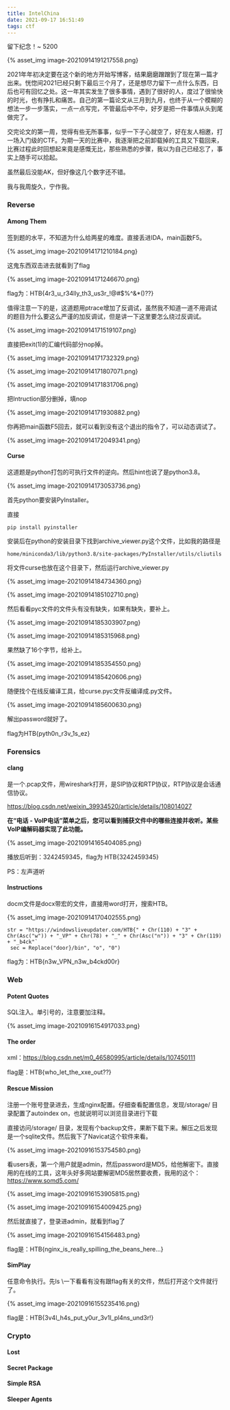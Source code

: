 ```yaml
---
title: IntelChina
date: 2021-09-17 16:51:49
tags: ctf
---
```


留下纪念！~ 5200

{% asset_img image-20210914191217558.png}

2021年年初决定要在这个新的地方开始写博客，结果磨磨蹭蹭到了现在第一篇才出来。恍惚间2021已经只剩下最后三个月了，还是想尽力留下一点什么东西，日后也可有回忆之处。这一年其实发生了很多事情，遇到了很好的人，度过了很愉快的时光，也有挣扎和痛苦。自己的第一篇论文从三月到九月，也终于从一个模糊的想法一步一步落实，一点一点写完，不管最后中不中，好歹是把一件事情从头到尾做完了。

交完论文的第一周，觉得有些无所事事，似乎一下子心就空了，好在友人相邀，打一场入门级的CTF。为期一天的比赛中，我逐渐把之前卸载掉的工具又下载回来，比赛过程此时回想起来竟是感慨无比，那些熟悉的步骤，我以为自己已经忘了，事实上随手可以拾起。

虽然最后没能AK，但好像这几个数字还不错。

我与我周旋久，宁作我。

### Reverse

#### Among Them

签到题的水平，不知道为什么给两星的难度。直接丢进IDA，main函数F5。

{% asset_img image-20210914171210184.png}

这鬼东西双击进去就看到了flag

{% asset_img image-20210914171246670.png}

flag为：HTB{4r3_u_r34lly_th3_us3r_!@#$%^&*()??}

值得注意一下的是，这道题用ptrace增加了反调试，虽然我不知道一道不用调试的题目为什么要这么严谨的加反调试，但是讲一下这里要怎么绕过反调试。

{% asset_img image-20210914171519107.png}

直接把exit(1)的汇编代码部分nop掉。

{% asset_img image-20210914171732329.png}

{% asset_img image-20210914171807071.png}

{% asset_img image-20210914171831706.png}

把Intruction部分删掉，填nop

{% asset_img image-20210914171930882.png}

你再把main函数F5回去，就可以看到没有这个退出的指令了，可以动态调试了。

{% asset_img image-20210914172049341.png}

#### Curse

这道题是python打包的可执行文件的逆向。然后hint也说了是python3.8。

{% asset_img image-20210914173053736.png}

首先python要安装PyInstaller。

直接

```
pip install pyinstaller
```

安装后在python的安装目录下找到archive_viewer.py这个文件，比如我的路径是

```
home/miniconda3/lib/python3.8/site-packages/PyInstaller/utils/cliutils
```

将文件curse也放在这个目录下，然后运行archive_viewer.py

{% asset_img image-20210914184734360.png}

{% asset_img image-20210914185102710.png}

然后看看pyc文件的文件头有没有缺失，如果有缺失，要补上。

{% asset_img image-20210914185303907.png}

{% asset_img image-20210914185315968.png}

果然缺了16个字节，给补上。

{% asset_img image-20210914185354550.png}

{% asset_img image-20210914185420606.png}

随便找个在线反编译工具，给curse.pyc文件反编译成.py文件。

{% asset_img image-20210914185600630.png}

解出password就好了。

flag为HTB{pyth0n_r3v_1s_ez}

### Forensics

#### clang

是一个.pcap文件，用wireshark打开，是SIP协议和RTP协议，RTP协议是会话通信协议。

https://blog.csdn.net/weixin_39934520/article/details/108014027

**在“电话 - VoIP电话”菜单之后，您可以看到捕获文件中的哪些连接并收听。某些VoIP编解码器实现了此功能。**

{% asset_img image-20210914165404085.png}

播放后听到：3242459345，flag为 HTB{3242459345}

PS：左声道听

#### Instructions

docm文件是docx带宏的文件，直接用word打开，搜索HTB。

{% asset_img image-20210914170402555.png}

```
str = "https://windowsliveupdater.com/HTB{" + Chr(110) + "3" + Chr(Asc("w")) + "_VP" + Chr(78) + "_" + Chr(Asc("n")) + "3" + Chr(119) + "_b4ck"`
 sec = Replace("door}/bin", "o", "0")
```

flag为：HTB{n3w_VPN_n3w_b4ckd00r}

### Web

#### Potent Quotes

SQL注入。单引号的，注意要加注释。

{% asset_img image-20210916154917033.png}

#### The order

xml：https://blog.csdn.net/m0_46580995/article/details/107450111

flag是：HTB{who_let_the_xxe_out??}

#### Rescue Mission

注册一个账号登录进去，生成nginx配置。仔细查看配置信息，发现/storage/ 目录配置了autoindex on，也就说明可以浏览目录进行下载

直接访问/storage/ 目录，发现有个backup文件，果断下载下来。解压之后发现是一个sqlite文件。然后我下了Navicat这个软件来看。

{% asset_img image-20210916153754580.png}

看users表，第一个用户就是admin，然后password是MD5，给他解密下。直接用的在线的工具，这年头好多网站要解密MD5居然要收费，我用的这个：https://www.somd5.com/

{% asset_img image-20210916153905815.png}

{% asset_img image-20210916154009425.png}

然后就直接了，登录进admin，就看到flag了

{% asset_img image-20210916154156483.png}

flag是：HTB{nginx_is_really_spilling_the_beans_here...}

#### SimPlay

任意命令执行。先ls \一下看看有没有跟flag有关的文件，然后打开这个文件就行了。

{% asset_img image-20210916155235416.png}

flag是：HTB{3v4l_h4s_put_y0ur_3v1l_pl4ns_und3r!}

### Crypto

#### Lost



#### Secret Package



#### Simple RSA



#### Sleeper Agents





